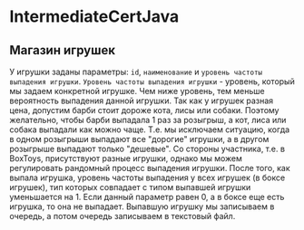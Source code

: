 # IntermediateCertJava
## Магазин игрушек
У игрушки заданы параметры: `id`, `наименование` и `уровень частоты выпадения игрушки`.
`Уровень частоты выпадения игрушки` - уровень, который мы задаем конкретной игрушке. 
Чем ниже уровень, тем меньше вероятность выпадения данной игрушки.
Так как у игрушек разная цена, допустим барби стоит дороже кота, лисы или собаки. 
Поэтому желательно, чтобы барби выпадала 1 раз за розыгрыш, а кот, лиса или собака выпадали как можно чаще. 
Т.е. мы исключаем ситуацию, когда в одном розыгрыши выпадают все "дорогие" игрушки, а в другом розыгрыше выпадают только "дешевые".
Со стороны участника, т.е. в BoxToys, присутствуют разные игрушки, однако мы можем регулировать рандомный процесс выпадения игрушки.
После того, как выпала игрушка, уровень частоты выпадения у всех игрушек (в боксе игрушек), тип которых совпадает с типом выпавшей игрушки уменьшается на 1.
Если данный параметр равен 0, а в боксе еще есть игрушка, то она не выпадает.
Выпавшую игрушку мы записываем в очередь, а потом очередь записываем в текстовый файл.
